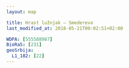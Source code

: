 ```yaml
---
layout: map

title: Hrast lužnjak – Smederevo
last_modified_at: 2018-05-21T00:02:51+02:00

WDPA: [555588987]
BioRaS: [231]
geoSrbija:
  L1_182: [22]
---
```

